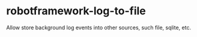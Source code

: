 # robotframework-log-to-file
Allow store background log events into other sources, such file, sqlite, etc.
